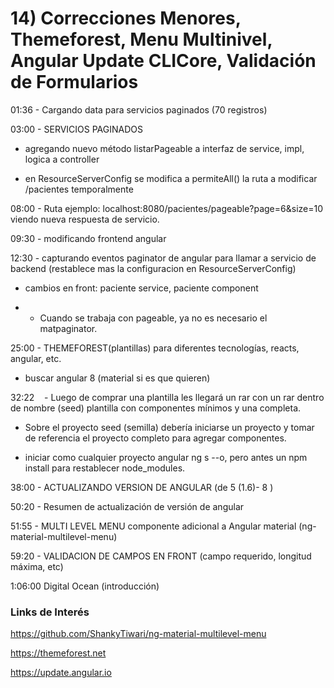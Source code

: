 # 14) Correcciones Menores, Themeforest, Menu Multinivel, Angular Update CLICore, Validación de Formularios

01:36 - Cargando data para servicios paginados (70 registros)

03:00 - SERVICIOS PAGINADOS

- agregando nuevo método listarPageable a interfaz de service, impl, logica a controller

- en ResourceServerConfig se modifica a permiteAll() la ruta a modificar /pacientes temporalmente

08:00 - Ruta ejemplo: localhost:8080/pacientes/pageable?page=6&size=10 viendo nueva respuesta de servicio.

09:30 - modificando frontend angular

12:30 - capturando eventos paginator de angular para llamar a servicio de backend (restablece mas la configuracion en ResourceServerConfig)

- cambios en front: paciente service, paciente component

- * Cuando se trabaja con pageable, ya no es necesario el matpaginator.

25:00 - THEMEFOREST(plantillas) para diferentes tecnologías, reacts, angular, etc.

- buscar angular 8 (material si es que quieren)

32:22    - Luego de comprar una plantilla les llegará un rar con un rar dentro de nombre (seed) plantilla con componentes mínimos y una completa.

- Sobre el proyecto seed (semilla) debería iniciarse un proyecto y tomar de referencia el proyecto completo para agregar componentes.

- iniciar como cualquier proyecto angular ng s --o, pero antes un npm install para restablecer node_modules.

38:00 - ACTUALIZANDO VERSION DE ANGULAR (de 5 (1.6)- 8 )

50:20 - Resumen de actualización de versión de angular

51:55 - MULTI LEVEL MENU componente adicional a Angular material (ng-material-multilevel-menu)

59:20 - VALIDACION DE CAMPOS EN FRONT (campo requerido, longitud máxima, etc)

1:06:00 Digital Ocean (introducción)

### Links de Interés

https://github.com/ShankyTiwari/ng-material-multilevel-menu

https://themeforest.net

https://update.angular.io
